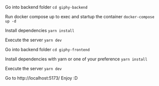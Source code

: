 Go into backend folder
```cd giphy-backend```

Run docker compose up to exec and startup the container
```docker-compose up -d```

Install dependencies
```yarn install```

Execute the server
```yarn dev```


Go into backend folder
```cd giphy-frontend```

Install dependencies with yarn or one of your preference
```yarn install```

Execute the server
```yarn dev```

Go to
http://localhost:5173/
Enjoy :D
